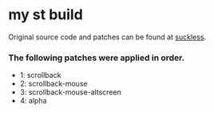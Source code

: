 # my st build

Original source code and patches can be found at [suckless](https://st.suckless.org/).

### The following patches were applied in order.

* 1: scrollback
* 2: scrollback-mouse
* 3: scrollback-mouse-altscreen
* 4: alpha
